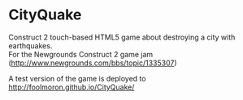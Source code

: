 CityQuake
=========

Construct 2 touch-based HTML5 game about destroying a city with earthquakes.  
For the Newgrounds Construct 2 game jam (http://www.newgrounds.com/bbs/topic/1335307)

A test version of the game is deployed to http://foolmoron.github.io/CityQuake/